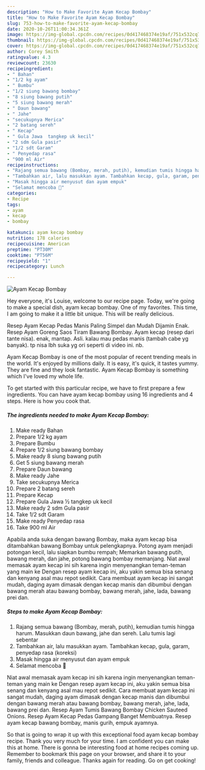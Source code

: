 ```yaml
---
description: "How to Make Favorite Ayam Kecap Bombay"
title: "How to Make Favorite Ayam Kecap Bombay"
slug: 753-how-to-make-favorite-ayam-kecap-bombay
date: 2020-10-26T11:00:34.361Z
image: https://img-global.cpcdn.com/recipes/0d417468374e19af/751x532cq70/ayam-kecap-bombay-foto-resep-utama.jpg
thumbnail: https://img-global.cpcdn.com/recipes/0d417468374e19af/751x532cq70/ayam-kecap-bombay-foto-resep-utama.jpg
cover: https://img-global.cpcdn.com/recipes/0d417468374e19af/751x532cq70/ayam-kecap-bombay-foto-resep-utama.jpg
author: Corey Smith
ratingvalue: 4.3
reviewcount: 23630
recipeingredient:
- " Bahan"
- "1/2 kg ayam"
- " Bumbu"
- "1/2 siung bawang bombay"
- "8 siung bawang putih"
- "5 siung bawang merah"
- " Daun bawang"
- " Jahe"
- "secukupnya Merica"
- "2 batang sereh"
- " Kecap"
- " Gula Jawa  tangkep uk kecil"
- "2 sdm Gula pasir"
- "1/2 sdt Garam"
- " Penyedap rasa"
- "900 ml Air"
recipeinstructions:
- "Rajang semua bawang (Bombay, merah, putih), kemudian tumis hingga harum. Masukkan daun bawang, jahe dan sereh. Lalu tumis lagi sebentar"
- "Tambahkan air, lalu masukkan ayam. Tambahkan kecap, gula, garam, penyedap rasa (koreksi)"
- "Masak hingga air menyusut dan ayam empuk"
- "Selamat mencoba 🤩"
categories:
- Recipe
tags:
- ayam
- kecap
- bombay

katakunci: ayam kecap bombay 
nutrition: 178 calories
recipecuisine: American
preptime: "PT30M"
cooktime: "PT56M"
recipeyield: "1"
recipecategory: Lunch

---
```



![Ayam Kecap Bombay](https://img-global.cpcdn.com/recipes/0d417468374e19af/751x532cq70/ayam-kecap-bombay-foto-resep-utama.jpg)

Hey everyone, it's Louise, welcome to our recipe page. Today, we're going to make a special dish, ayam kecap bombay. One of my favorites. This time, I am going to make it a little bit unique. This will be really delicious.

Resep Ayam Kecap Pedas Manis Paling Simpel dan Mudah Dijamin Enak. Resep Ayam Goreng Saos Tiram Bawang Bombay. Ayam kecap (resep dari tante nisa). enak, mantap. Asli. kalau mau pedas manis (tambah cabe yg banyak). tp nisa lbh suka yg ori seperti di video ini. nb.

Ayam Kecap Bombay is one of the most popular of recent trending meals in the world. It's enjoyed by millions daily. It is easy, it's quick, it tastes yummy. They are fine and they look fantastic. Ayam Kecap Bombay is something which I've loved my whole life.


To get started with this particular recipe, we have to first prepare a few ingredients. You can have ayam kecap bombay using 16 ingredients and 4 steps. Here is how you cook that.

<!--inarticleads1-->

##### The ingredients needed to make Ayam Kecap Bombay:

1. Make ready  Bahan
1. Prepare 1/2 kg ayam
1. Prepare  Bumbu
1. Prepare 1/2 siung bawang bombay
1. Make ready 8 siung bawang putih
1. Get 5 siung bawang merah
1. Prepare  Daun bawang
1. Make ready  Jahe
1. Take secukupnya Merica
1. Prepare 2 batang sereh
1. Prepare  Kecap
1. Prepare  Gula Jawa ½ tangkep uk kecil
1. Make ready 2 sdm Gula pasir
1. Take 1/2 sdt Garam
1. Make ready  Penyedap rasa
1. Take 900 ml Air


Apabila anda suka dengan bawang Bombay, maka ayam kecap bisa ditambahkan bawang Bombay untuk pelengkapnya. Potong ayam menjadi potongan kecil, lalu siapkan bumbu rempah; Memarkan bawang putih, bawang merah, dan jahe, potong bawang bombay memanjang. Niat awal memasak ayam kecap ini sih karena ingin menyenangkan teman-teman yang main ke Dengan resep ayam kecap ini, aku yakin semua bisa senang dan kenyang asal mau repot sedikit. Cara membuat ayam kecap ini sangat mudah, daging ayam dimasak dengan kecap manis dan dibumbui dengan bawang merah atau bawang bombay, bawang merah, jahe, lada, bawang prei dan. 

<!--inarticleads2-->

##### Steps to make Ayam Kecap Bombay:

1. Rajang semua bawang (Bombay, merah, putih), kemudian tumis hingga harum. Masukkan daun bawang, jahe dan sereh. Lalu tumis lagi sebentar
1. Tambahkan air, lalu masukkan ayam. Tambahkan kecap, gula, garam, penyedap rasa (koreksi)
1. Masak hingga air menyusut dan ayam empuk
1. Selamat mencoba 🤩


Niat awal memasak ayam kecap ini sih karena ingin menyenangkan teman-teman yang main ke Dengan resep ayam kecap ini, aku yakin semua bisa senang dan kenyang asal mau repot sedikit. Cara membuat ayam kecap ini sangat mudah, daging ayam dimasak dengan kecap manis dan dibumbui dengan bawang merah atau bawang bombay, bawang merah, jahe, lada, bawang prei dan. Resep Ayam Tumis Bawang Bombay Chicken Sauteed Onions. Resep Ayam Kecap Pedas Gampang Banget Membuatnya. Resep ayam kecap bawang bombay, manis gurih, empuk ayamnya. 

So that is going to wrap it up with this exceptional food ayam kecap bombay recipe. Thank you very much for your time. I am confident you can make this at home. There is gonna be interesting food at home recipes coming up. Remember to bookmark this page on your browser, and share it to your family, friends and colleague. Thanks again for reading. Go on get cooking!
